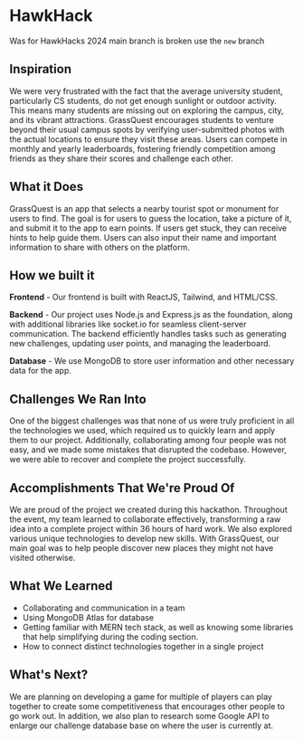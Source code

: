 # HawkHack
Was for HawkHacks 2024
main branch is broken
use the `new` branch

## Inspiration
We were very frustrated with the fact that the average university student, particularly CS students, do not get enough sunlight or outdoor activity. This means many students are missing out on exploring the campus, city, and its vibrant attractions. GrassQuest encourages students to venture beyond their usual campus spots by verifying user-submitted photos with the actual locations to ensure they visit these areas. Users can compete in monthly and yearly leaderboards, fostering friendly competition among friends as they share their scores and challenge each other.

## What it Does
GrassQuest is an app that selects a nearby tourist spot or monument for users to find. The goal is for users to guess the location, take a picture of it, and submit it to the app to earn points. If users get stuck, they can receive hints to help guide them. Users can also input their name and important information to share with others on the platform.

## How we built it
**Frontend** - Our frontend is built with ReactJS, Tailwind, and HTML/CSS.

**Backend** - Our project uses Node.js and Express.js as the foundation, along with additional libraries like socket.io for seamless client-server communication. The backend efficiently handles tasks such as generating new challenges, updating user points, and managing the leaderboard.

**Database** - We use MongoDB to store user information and other necessary data for the app.

## Challenges We Ran Into
One of the biggest challenges was that none of us were truly proficient in all the technologies we used, which required us to quickly learn and apply them to our project. Additionally, collaborating among four people was not easy, and we made some mistakes that disrupted the codebase. However, we were able to recover and complete the project successfully.

## Accomplishments That We're Proud Of
We are proud of the project we created during this hackathon. Throughout the event, my team learned to collaborate effectively, transforming a raw idea into a complete project within 36 hours of hard work. We also explored various unique technologies to develop new skills. With GrassQuest, our main goal was to help people discover new places they might not have visited otherwise.

## What We Learned
- Collaborating and communication in a team
- Using MongoDB Atlas for database
- Getting familiar with MERN tech stack, as well as knowing some libraries that help simplifying during the coding section.
- How to connect distinct technologies together in a single project

## What's Next?
We are planning on developing a game for multiple of players can play together to create some competitiveness that encourages other people to go work out. In addition, we also plan to research some Google API to enlarge our challenge database base on where the user is currently at.

